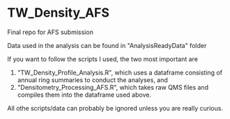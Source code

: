 # TW_Density_AFS
Final repo for AFS submission

Data used in the analysis can be found in "AnalysisReadyData" folder

If you want to follow the scripts I used, the two most important are 

1) "TW_Density_Profile_Analysis.R", which uses a dataframe consisting of annual ring summaries to conduct the analyses, and
2) "Densitometry_Processing_AFS.R", which takes raw QMS files and compiles them into the dataframe used above.

All othe scripts/data can probably be ignored unless you are really curious.
